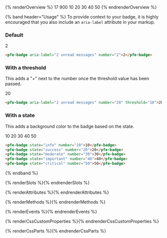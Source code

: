{% renderOverview %}
  <pfe-badge number="17">17</pfe-badge>
  <pfe-badge number="900" threshold="100">900</pfe-badge>
  <pfe-badge state="info" number="10">10</pfe-badge>
  <pfe-badge state="success" number="20">20</pfe-badge>
  <pfe-badge state="moderate" number="30">30</pfe-badge>
  <pfe-badge state="important" number="40">40</pfe-badge>
  <pfe-badge state="critical" number="50">50</pfe-badge>
{% endrenderOverview %}

{% band header="Usage" %}
  To provide context to your badge, it is highly encouraged that you also include an `aria-label` attribute in your markup.

  ### Default
  <pfe-badge aria-label="2 unread messages" number="2">2</pfe-badge>
  ```html
  <pfe-badge aria-label="2 unread messages" number="2">2</pfe-badge>
  ```

  ### With a threshold
  This adds a "+" next to the number once the threshold value has been passed.

  <pfe-badge aria-label="2 unread messages" number="20" threshold="10">20</pfe-badge>

  ```html
  <pfe-badge aria-label="2 unread messages" number="20" threshold="10">20</pfe-badge>
  ```

  ### With a state
  This adds a background color to the badge based on the state.

  <pfe-badge state="info" number="10">10</pfe-badge>
  <pfe-badge state="success" number="20">20</pfe-badge>
  <pfe-badge state="moderate" number="30">30</pfe-badge>
  <pfe-badge state="important" number="40">40</pfe-badge>
  <pfe-badge state="critical" number="50">50</pfe-badge>

  ```html
  <pfe-badge state="info" number="10">10</pfe-badge>
  <pfe-badge state="success" number="20">20</pfe-badge>
  <pfe-badge state="moderate" number="30">30</pfe-badge>
  <pfe-badge state="important" number="40">40</pfe-badge>
  <pfe-badge state="critical" number="50">50</pfe-badge>
  ```
{% endband %}

{% renderSlots %}{% endrenderSlots %}

{% renderAttributes %}{% endrenderAttributes %}

{% renderMethods %}{% endrenderMethods %}

{% renderEvents %}{% endrenderEvents %}

{% renderCssCustomProperties %}{% endrenderCssCustomProperties %}

{% renderCssParts %}{% endrenderCssParts %}
